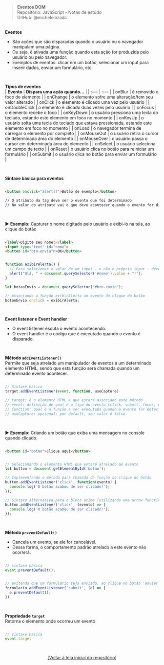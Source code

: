 > **Eventos DOM**  
> Repositório: JavaScript - Notas de estudo     
> GitHub: @michelelozada
&nbsp;
     
&nbsp;    
**Eventos**   
- São ações que são disparadas quando o usuário ou o navegador manipulam uma página.   
- Ou seja, é ativada uma função quando esta ação for produzida pelo usuário ou pelo navegador.  
- Exemplos de eventos: clicar em um botão, selecionar um input para inserir dados, enviar um formulário, etc.

&nbsp;    

**Tipos de eventos**   
| **Evento**    | **Dispara uma ação quando...** |
| :---          | :---                           |
| onBlur        | é removido o foco do elemento  |
| onChange      | o elemento sofre uma alteração/tem seu valor alterado |
| onClick       | o elemento é clicado uma vez pelo usuário |
| onDoubleClick | o elemento é clicado duas vezes pelo usuário |
| onFocus       | o elemento recebe o foco |
| onKeyDown     | o usuário pressiona uma tecla do teclado, estando este elemento em foco no momento |
| onKeyUp       | o usuário solta uma tecla do teclado que estava pressionada, estando este elemento em foco no momento |
| onLoad        | o navegador termina de carregar o elemento por completo |
| onMouseOut    | o usuário retira o cursor de determinada área do elemento |
| onMouseOver   | o usuário passa o cursor em determinada área do elemento |
| onSelect      | o usuário seleciona um campo de texto | 
| onReset       | o usuário clica no botão para reiniciar um formulário |
| onSubmit      | o usuário clica no botão para enviar um formulário |

&nbsp;   

**Sintaxe básica para eventos**
```html

<button onclick="alert()">Botão de exemplo</button>

// O atributo da tag deve ser o evento que foi determinado
// No valor do atributo vai o que deve acontecer quando o evento for disparado
```

&nbsp;   

:arrow_forward: **Exemplo:** Capturar o nome digitado pelo usuário e exibi-lo na tela, ao clique do botão  

```html

<label>Digite seu nome:</label>
<input type="text" id="nome">
<button id="btn-envia"n>OK</button>
```
```js

function exibirAlerta() {
  // Para selecionar o valor de um input - e não o próprio input - deve-se usar a propriedade value
  alert("Olá, " + document.querySelector('#nome').value + "!");
}

let botaoEnvio = document.querySelector("#btn-envia");

// Associando a função exibirAlerta ao evento do clique do botão
botaoEnvio.onclick = exibirAlerta;
```

&nbsp;  

**Event listener e Event handler**  
- O event listener escuta o evento acontecendo.  
- O event handler é o código que é executado quando o evento é disparado. 

&nbsp;  

**Método `addEventListener()`**  
Permite que seja atrelado um manipulador de eventos a um determinado elemento HTML, sendo que esta função será chamada quando um 
determinado evento acontecer.  

```js

// Sintaxe básica
target.addEventListener(event, function, useCapture)

// target: é o elemento HTML a que estará associado este método 
// event: definição de qual é o tipo do evento (click, submit, focus, etc)
// function: qual é a função a ser executada quando o evento for detectado
// useCapture: opcional; por default, seu valor é false. 
```

&nbsp;  

:arrow_forward: **Exemplo:** Criando um botão que exiba uma mensagem no console quando clicado.  
```html

<button id="botao">Clique aqui</button>
```
```js

// Selecionando o elemento HTML que estará atrelado ao evento
let button = document.getElementById('botao');

// Implementando o método para chamada da função ao clique do botão
button.addEventListener('click', function(evento) {
  console.log('O botão acabou de ser clicado!');
});

// Sintaxe alternativa para o bloco acima (utilizando uma arrow function)
button.addEventListener('click', (evento) => {
  console.log('O botão acabou de ser clicado!');
});
```

&nbsp; 

**Método `preventDefault()`**
- Cancela um evento, se ele for cancelável.  
- Dessa forma, o comportamento padrão atrelado a este evento não ocorrerá.  

```js

// sintaxe básica
event.preventDefault();
```
```js

// evitando que um formulário seja enviado, ao clique no botão 'enviar'
formulario.addEventListener('submit', (e) => {
  e.preventDefault();
})
```

&nbsp; 

**Propriedade `target`**  
Retorna o elemento onde ocorreu um evento

```js

// sintaxe básica
event.target 
```

&nbsp; 

<div align="center">
<a href="https://github.com/michelelozada/JavaScript-Study-Notes">[Voltar à tela inicial do repositório]</a>
</div>